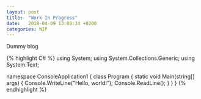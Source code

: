 ```yaml
---
layout: post
title:  "Work In Progress"
date:   2018-04-09 13:08:34 +0200
categories: WIP
---
```


Dummy blog

{% highlight C# %}
using System;
using System.Collections.Generic;
using System.Text;

namespace ConsoleApplication1
{
    class Program
    {
        static void Main(string[] args)
        {
            Console.WriteLine("Hello, world!");
            Console.ReadLine();
        }
    }
}
{% endhighlight %}
